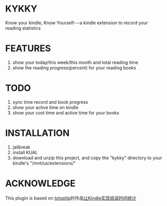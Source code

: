 # KYKKY
Know your kindle, Know Yourself---a kindle extension to record your reading statistics 

# FEATURES
1. show your today/this week/this month and total reading time
2. show the reading progress(percent) for your reading books

# TODO
1. sync time record and book progress
2. show your active time on kindle
3. show your cost time and active time for your books

# INSTALLATION
1. jailbreak
2. install KUAL
3. download and unzip this project, and copy the "kykky" directory to your kindle's "/mnt/us/extensions/"

# ACKNOWLEDGE
This plugin is based on [totoptlp](http://tieba.baidu.com/home/main?un=totoptlp&ie=utf-8&fr=pb&ie=utf-8)的作品[让Kindle实现阅读时间统计](http://tieba.baidu.com/p/4077881510)